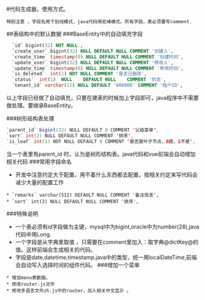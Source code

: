 #代码生成器，使用方式。
```
特别注意 ，字段名用下划线模式，java代码用驼峰模式。所有字段，表必须要写comment.
```
##表结构中的默认数据
###BaseEntity中的自动填充字段
```sql
  `id` bigint(32) NOT NULL ,
  `create_user`	bigint(32) NULL DEFAULT NULL COMMENT '创建人',
  `create_time` timestamp(0) NULL DEFAULT NULL COMMENT '创建时间',
  `update_user` bigint(32) NULL DEFAULT NULL COMMENT '修改人',
  `update_time` timestamp(0) NULL DEFAULT NULL COMMENT '修改时间',
  `is_deleted`	int(1) NOT NULL COMMENT '是否已删除',
  `status`	int(1)	NULL	DEFAULT	NULL	COMMENT '状态',
  `tenant_id` varchar(12) NULL DEFAULT '000000' COMMENT '租户ID',
```
以上字段已经做了自动填充，只要在建表的时候加上字段即可，java程序中不需要做处理。要继承BaseEntity。

###树形结构表处理
```java
`parent_id` bigint(32) NULL DEFAULT 0 COMMENT '父级菜单',
`sort` int(2) NULL DEFAULT NULL COMMENT '排序',
`is_leaf` int(1) NOT NULL DEFAULT 0 COMMENT '是否是叶子节点，0是，1不是',
```
当一个表里有parent_id 时，认为是树形结构表。java代码和vue前端会自动增加相关代码
###常用字段命名
* 开发中注意约定大于配置，用不着什么东西都去配置，按相关约定来写代码会减少大量的配置工作
```sql_92
* `remarks` varchar(512) DEFAULT NULL COMMENT '备注信息',
* `sort` int(2) NULL DEFAULT NULL COMMENT '排序',
```
###特殊说明
* 一个表必须有id字段做为主键，mysql中为bigint,oracle中为number(28),java代码中用Long.
* 一个字段是从字典里取值 ，只需要在comment里加入：取字典@dictKey@的值。这样前端会生成相关的代码。
* 字段是date,datetime,timestamp.java中的类型，统一用localDateTime,前端会自动写入选择时间的组件代码。
###增加一个菜单
```
* 增加menu表数据。
* 修改router.js文件
* 修改多语言文件zh.js中的router，加入相关中文显示 。
```